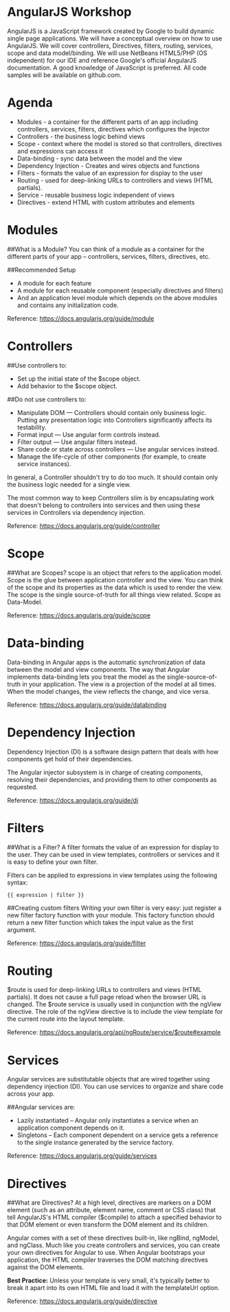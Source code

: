 AngularJS Workshop
==================

AngularJS is a JavaScript framework created by Google to build dynamic single page applications.  We will have a conceptual overview on how to use AngularJS.  We will cover controllers, Directives, filters, routing, services, scope and data model/binding. We will use NetBeans HTML5/PHP (OS independent)  for our IDE and reference Google's official AngularJS documentation. A good knowledge of JavaScript is preferred.  All code samples will be available on github.com.

Agenda
==================

- Modules - a container for the different parts of an app including controllers, services, filters, directives which configures the Injector
- Controllers - the business logic behind views
- Scope - context where the model is stored so that controllers, directives and expressions can access it
- Data-binding - sync data between the model and the view
- Dependency Injection - Creates and wires objects and functions
- Filters - formats the value of an expression for display to the user
- Routing - used for deep-linking URLs to controllers and views (HTML partials).
- Service - reusable business logic independent of views
- Directives - extend HTML with custom attributes and elements


Modules
==================

##What is a Module?
You can think of a module as a container for the different parts of your app – controllers, services, filters, directives, etc.

##Recommended Setup
* A module for each feature
* A module for each reusable component (especially directives and filters)
* And an application level module which depends on the above modules and contains any initialization code.

Reference: 
https://docs.angularjs.org/guide/module



Controllers
==================

##Use controllers to:
* Set up the initial state of the $scope object.
* Add behavior to the $scope object.

##Do not use controllers to:
* Manipulate DOM — Controllers should contain only business logic. Putting any presentation logic into Controllers significantly affects its testability.
* Format input — Use angular form controls instead.
* Filter output — Use angular filters instead.
* Share code or state across controllers — Use angular services instead.
* Manage the life-cycle of other components (for example, to create service instances).

In general, a Controller shouldn't try to do too much. It should contain only the business logic needed for a single view.

The most common way to keep Controllers slim is by encapsulating work that doesn't belong to controllers into services and then using these services in Controllers via dependency injection. 

Reference: 
https://docs.angularjs.org/guide/controller


Scope 
==================

##What are Scopes?
scope is an object that refers to the application model. Scope is the glue between application controller and the view.  You can think of the scope and its properties as the data which is used to render the view. The scope is the single source-of-truth for all things view related. Scope as Data-Model.

Reference: 
https://docs.angularjs.org/guide/scope



Data-binding
==================

Data-binding in Angular apps is the automatic synchronization of data between the model and view components. The way that Angular implements data-binding lets you treat the model as the single-source-of-truth in your application. The view is a projection of the model at all times. When the model changes, the view reflects the change, and vice versa.

Reference: 
https://docs.angularjs.org/guide/databinding

Dependency Injection
==================
Dependency Injection (DI) is a software design pattern that deals with how components get hold of their dependencies.

The Angular injector subsystem is in charge of creating components, resolving their dependencies, and providing them to other components as requested.

Reference: 
https://docs.angularjs.org/guide/di


Filters
==================

##What is a Filter?
A filter formats the value of an expression for display to the user. They can be used in view templates, controllers or services and it is easy to define your own filter.

Filters can be applied to expressions in view templates using the following syntax:
```
{{ expression | filter }}
```

##Creating custom filters
Writing your own filter is very easy: just register a new filter factory function with your module. This factory function should return a new filter function which takes the input value as the first argument.

Reference: 
https://docs.angularjs.org/guide/filter


Routing
==================

$route is used for deep-linking URLs to controllers and views (HTML partials). It does not cause a full page reload when the browser URL is changed.  The $route service is usually used in conjunction with the ngView directive. The role of the ngView directive is to include the view template for the current route into the layout template.

Reference: 
https://docs.angularjs.org/api/ngRoute/service/$route#example


Services
==================
Angular services are substitutable objects that are wired together using dependency injection (DI). You can use services to organize and share code across your app.

##Angular services are:

- Lazily instantiated 
	– Angular only instantiates a service when an application component depends on it.
- Singletons 
	– Each component dependent on a service gets a reference to the single instance generated by the service factory.

Reference: 
https://docs.angularjs.org/guide/services



Directives
==================

##What are Directives?
At a high level, directives are markers on a DOM element (such as an attribute, element name, comment or CSS class) that tell AngularJS's HTML compiler ($compile) to attach a specified behavior to that DOM element or even transform the DOM element and its children.

Angular comes with a set of these directives built-in, like ngBind, ngModel, and ngClass. Much like you create controllers and services, you can create your own directives for Angular to use. When Angular bootstraps your application, the HTML compiler traverses the DOM matching directives against the DOM elements.

**Best Practice:** Unless your template is very small, it's typically better to break it apart into its own HTML file and load it with the templateUrl option.

Reference: 
https://docs.angularjs.org/guide/directive
